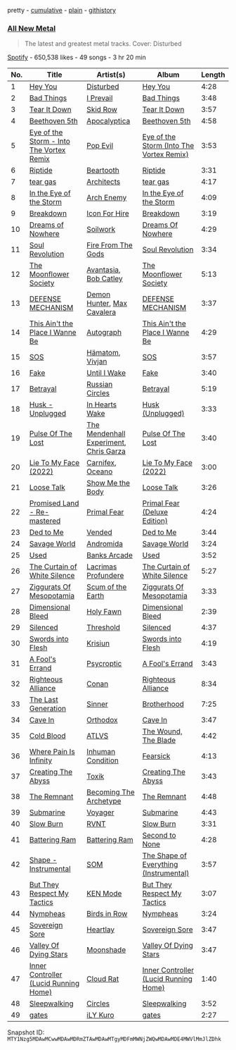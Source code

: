 pretty - [cumulative](/playlists/cumulative/37i9dQZF1DX5J7FIl4q56G.md) - [plain](/playlists/plain/37i9dQZF1DX5J7FIl4q56G) - [githistory](https://github.githistory.xyz/mackorone/spotify-playlist-archive/blob/main/playlists/plain/37i9dQZF1DX5J7FIl4q56G)

### [All New Metal](https://open.spotify.com/playlist/37i9dQZF1DX5J7FIl4q56G)

> The latest and greatest metal tracks\. Cover: Disturbed

[Spotify](https://open.spotify.com/user/spotify) - 650,538 likes - 49 songs - 3 hr 20 min

| No. | Title | Artist(s) | Album | Length |
|---|---|---|---|---|
| 1 | [Hey You](https://open.spotify.com/track/4WUSVvoafrgVgsF9D2urJ0) | [Disturbed](https://open.spotify.com/artist/3TOqt5oJwL9BE2NG9MEwDa) | [Hey You](https://open.spotify.com/album/0P5THTr6VX4rtxd8riRVOM) | 4:28 |
| 2 | [Bad Things](https://open.spotify.com/track/4b3f0U8gOfJKyxB8cYdCiw) | [I Prevail](https://open.spotify.com/artist/3Uobr6LgQpBbk6k4QGAb3V) | [Bad Things](https://open.spotify.com/album/5ynUGkp1zf2gs4Q1ceUhsR) | 3:48 |
| 3 | [Tear It Down](https://open.spotify.com/track/1gb6XmjKLsdILbHNiDzrtV) | [Skid Row](https://open.spotify.com/artist/4opTS86dN9uO313J9CE8xg) | [Tear It Down](https://open.spotify.com/album/7qpwjm2QJOXh4Rfh844z13) | 3:57 |
| 4 | [Beethoven 5th](https://open.spotify.com/track/1xf1vrjoMlrWvw6lz1ZVth) | [Apocalyptica](https://open.spotify.com/artist/4Lm0pUvmisUHMdoky5ch2I) | [Beethoven 5th](https://open.spotify.com/album/3Me3TCgEM7hb2J82SzQj7v) | 4:58 |
| 5 | [Eye of the Storm \- Into The Vortex Remix](https://open.spotify.com/track/3kAWzOI9w8SMsvQekESZyp) | [Pop Evil](https://open.spotify.com/artist/1pRaG81GsVtaTBuVSpldt2) | [Eye of the Storm \(Into The Vortex Remix\)](https://open.spotify.com/album/2iM1tpyAgGWg9h7eANqNz9) | 3:53 |
| 6 | [Riptide](https://open.spotify.com/track/6FqBQIRLJMluO10YtDbETv) | [Beartooth](https://open.spotify.com/artist/6vwjIs0tbIiseJMR3pqwiL) | [Riptide](https://open.spotify.com/album/5pq4qSf7QPmEu7F1IhhVmn) | 3:31 |
| 7 | [tear gas](https://open.spotify.com/track/5dmmNOi4QVrB6TbYDy2GCg) | [Architects](https://open.spotify.com/artist/3ZztVuWxHzNpl0THurTFCv) | [tear gas](https://open.spotify.com/album/0lYpKR15pdTLNQuBHXNx6L) | 4:17 |
| 8 | [In the Eye of the Storm](https://open.spotify.com/track/7iBVUp42yQBW5y8nDXrXG1) | [Arch Enemy](https://open.spotify.com/artist/0DCw6lHkzh9t7f8Hb4Z0Sx) | [In the Eye of the Storm](https://open.spotify.com/album/2tH0JMPopirEbcf3pbGwA0) | 4:09 |
| 9 | [Breakdown](https://open.spotify.com/track/7zMVdynbLryWnuX0XA0lA1) | [Icon For Hire](https://open.spotify.com/artist/1Jy0lTKAQDnTklKzF0g2o7) | [Breakdown](https://open.spotify.com/album/6666yrGGg5JewBg5B2imkU) | 3:19 |
| 10 | [Dreams of Nowhere](https://open.spotify.com/track/0XagPzF4JY9rxH8wZ0Qzv9) | [Soilwork](https://open.spotify.com/artist/7wqP36o9lqWteOCxBnXlwx) | [Dreams Of Nowhere](https://open.spotify.com/album/2xQwrxXBneEnpqvsJ5rXt3) | 4:29 |
| 11 | [Soul Revolution](https://open.spotify.com/track/3OMaAVh09E6AgvevhWybRP) | [Fire From The Gods](https://open.spotify.com/artist/6yeRY2d7gubXoymv3DAYhS) | [Soul Revolution](https://open.spotify.com/album/4JNGZre3bq4Fgmy0zUkOel) | 3:34 |
| 12 | [The Moonflower Society](https://open.spotify.com/track/4A7OaXDggBi3sr0oQ9gGrR) | [Avantasia](https://open.spotify.com/artist/1Ih0fEQQsy9EeAJbYEeQRa), [Bob Catley](https://open.spotify.com/artist/24kjaLFNZj7SCjyN8Oux9H) | [The Moonflower Society](https://open.spotify.com/album/1568V1u2rHxn76uz2WQVBJ) | 5:13 |
| 13 | [DEFENSE MECHANISM](https://open.spotify.com/track/0VmGPLjGJCFpU3cac3k4t7) | [Demon Hunter](https://open.spotify.com/artist/6f3a43i1MJZwdjEpV1M0oH), [Max Cavalera](https://open.spotify.com/artist/6p9q2PEuRNRMIXy0mxtDaf) | [DEFENSE MECHANISM](https://open.spotify.com/album/1ZBVbt7Kf8oEDABJyu4BlR) | 3:37 |
| 14 | [This Ain't the Place I Wanne Be](https://open.spotify.com/track/1c9NPEhdmwNKUasTIZ1oE2) | [Autograph](https://open.spotify.com/artist/2koMWjvRRF0cOpJnjhdKx0) | [This Ain't the Place I Wanne Be](https://open.spotify.com/album/72sgsTiflkagjnhtWAMdYI) | 4:29 |
| 15 | [SOS](https://open.spotify.com/track/7hzFov9F3XV7N7QCRsLA6w) | [Hämatom](https://open.spotify.com/artist/6vg9BW5gHSjidGbypXQku2), [Vivjan](https://open.spotify.com/artist/58XHZGepv8glg3N9a9GlyL) | [SOS](https://open.spotify.com/album/2pZM5DpKEz763jtClYmdhi) | 3:57 |
| 16 | [Fake](https://open.spotify.com/track/4vQjGQ1jjMEcNOfqi5Ij8A) | [Until I Wake](https://open.spotify.com/artist/4XYFjTd83FIwArFrWEYhd5) | [Fake](https://open.spotify.com/album/2rc6hQYdBmmmqdSEEVCgQl) | 3:40 |
| 17 | [Betrayal](https://open.spotify.com/track/5BDcGkq3HoyvgvbMDnzCN5) | [Russian Circles](https://open.spotify.com/artist/0AZ3VR0YbFcS0Kgei7L2QF) | [Betrayal](https://open.spotify.com/album/0EYPOzgnCNRp2Z95AZtyMf) | 5:19 |
| 18 | [Husk \- Unplugged](https://open.spotify.com/track/6dJiunZpHyOkRRurldOwXG) | [In Hearts Wake](https://open.spotify.com/artist/30BDCIM0IdglDaLzvCYd0N) | [Husk \(Unplugged\)](https://open.spotify.com/album/4an5PtnuHtUUbeuqY9wicT) | 3:33 |
| 19 | [Pulse Of The Lost](https://open.spotify.com/track/5yRHJrN4zysAkc65rAZewS) | [The Mendenhall Experiment](https://open.spotify.com/artist/1i5khuFFnwuwwDwWbwbyLL), [Chris Garza](https://open.spotify.com/artist/6tuCgtPnWyTxMTICwZrclz) | [Pulse Of The Lost](https://open.spotify.com/album/23vX6mMxKsKrc4P7PV0e0W) | 3:40 |
| 20 | [Lie To My Face \(2022\)](https://open.spotify.com/track/0xnpdG0yrbmsZTSk1y5P6n) | [Carnifex](https://open.spotify.com/artist/4nqY8hkQNkHaDq4fdVxdYr), [Oceano](https://open.spotify.com/artist/79A0IUxQD9skV7LVjPq53s) | [Lie To My Face \(2022\)](https://open.spotify.com/album/1R4aBL7Bnejlsmjuqzd16P) | 3:00 |
| 21 | [Loose Talk](https://open.spotify.com/track/11UO9AIzYPQfn91N093MTo) | [Show Me the Body](https://open.spotify.com/artist/5jh7sgXW2njALiIh0aPXjB) | [Loose Talk](https://open.spotify.com/album/3HUFKFc1c2yA0KZq5VyORJ) | 3:26 |
| 22 | [Promised Land \- Re\-mastered](https://open.spotify.com/track/4aveTwcHQi8glouhYAOrHo) | [Primal Fear](https://open.spotify.com/artist/1yfiDL3YUEJlQCgb5Pun6g) | [Primal Fear \(Deluxe Edition\)](https://open.spotify.com/album/7hx15Tx4cz4lUCj6RFSDRs) | 4:24 |
| 23 | [Ded to Me](https://open.spotify.com/track/0WATUz2EzNC0NT8w4D3HE7) | [Vended](https://open.spotify.com/artist/17pZeX1Vy9hugVufmKFbCQ) | [Ded to Me](https://open.spotify.com/album/1XyQDiFCupKpn5E9yAtlRL) | 3:44 |
| 24 | [Savage World](https://open.spotify.com/track/6nyzvjM7rgCHeSOD3Wqy0U) | [Andromida](https://open.spotify.com/artist/4MRGrA70WS54oeDLbIWrTr) | [Savage World](https://open.spotify.com/album/7K6cHCzioTjlsVzX2Z7aDx) | 3:24 |
| 25 | [Used](https://open.spotify.com/track/5c4NFrw8mbNC3B025B2oJK) | [Banks Arcade](https://open.spotify.com/artist/0dPpBOzonBzIhl7EoLnj3D) | [Used](https://open.spotify.com/album/047NLJaVrI8KgFtk1LuXen) | 3:52 |
| 26 | [The Curtain of White Silence](https://open.spotify.com/track/4IRiYFf0696rPhozae815T) | [Lacrimas Profundere](https://open.spotify.com/artist/4LtKoRSDo1uGlaGGEqsIhz) | [The Curtain of White Silence](https://open.spotify.com/album/4U4gZLBftdoYx8Ga9NxQsj) | 5:27 |
| 27 | [Ziggurats Of Mesopotamia](https://open.spotify.com/track/2BSNIBEQvEr8bxUwWToucS) | [Scum of the Earth](https://open.spotify.com/artist/1kVyqlhXybTF1PixOp5stJ) | [Ziggurats Of Mesopotamia](https://open.spotify.com/album/12tZdYkPG8TJDi9DgmNNIC) | 3:33 |
| 28 | [Dimensional Bleed](https://open.spotify.com/track/5n53nDdWK0IYXmqfsSG8nS) | [Holy Fawn](https://open.spotify.com/artist/13rS3lCWshTVt6HsCNjvBI) | [Dimensional Bleed](https://open.spotify.com/album/1x4xTsdwHVjMmUE5J9fipk) | 2:39 |
| 29 | [Silenced](https://open.spotify.com/track/6ujqYDlOIcMhbrhoieUZXr) | [Threshold](https://open.spotify.com/artist/7KTRbZ1YTch5oXQOmQTStM) | [Silenced](https://open.spotify.com/album/0wtb3lOeq03RLE7pWMSh6s) | 4:37 |
| 30 | [Swords into Flesh](https://open.spotify.com/track/0T6WrYZqGtbwG3E8svQLSM) | [Krisiun](https://open.spotify.com/artist/3pzAW9xs16rX8fukH8wV6N) | [Swords into Flesh](https://open.spotify.com/album/0PemC1D5BOCgiGzEGToLYx) | 4:19 |
| 31 | [A Fool's Errand](https://open.spotify.com/track/2MCf7ws8pGOfhaqfZdXlgC) | [Psycroptic](https://open.spotify.com/artist/2O8ZayBAqBqoXujSAAx7pm) | [A Fool's Errand](https://open.spotify.com/album/0EOCxsUw4B2toFqhuS7mep) | 3:43 |
| 32 | [Righteous Alliance](https://open.spotify.com/track/0oz3xN1HE4AlQRdPeeFhG1) | [Conan](https://open.spotify.com/artist/11tiA94VlUZOUTVCdQYw3a) | [Righteous Alliance](https://open.spotify.com/album/47tQuh58NtBTZmk3gD4xB2) | 8:34 |
| 33 | [The Last Generation](https://open.spotify.com/track/47Mt2YnoNHcuwa5NfeSRgQ) | [Sinner](https://open.spotify.com/artist/0YVgzHhNCpnt5RZWaIz8DT) | [Brotherhood](https://open.spotify.com/album/1ycsN1VJlcz99n8oX3JjMk) | 7:25 |
| 34 | [Cave In](https://open.spotify.com/track/5W5q6W0UftbAxp3PJVvKyA) | [Orthodox](https://open.spotify.com/artist/0DkKBTgWxBnvYsOXDaoTVP) | [Cave In](https://open.spotify.com/album/1QqgrlSKG7RGbPgyleBg0C) | 3:47 |
| 35 | [Cold Blood](https://open.spotify.com/track/7Ay658bmFwQdC2zyb3k7tq) | [ATLVS](https://open.spotify.com/artist/5N4dLggbLKLGVWdlY2o0GA) | [The Wound, The Blade](https://open.spotify.com/album/4nDLo6Dl7sGDtQrkaHOmiM) | 4:42 |
| 36 | [Where Pain Is Infinity](https://open.spotify.com/track/1edCZlTsg6hunsSRFTRsUN) | [Inhuman Condition](https://open.spotify.com/artist/3unugXDIgyLGDkorSoRTfm) | [Fearsick](https://open.spotify.com/album/07RHsrysgs8kLeWXitgsT8) | 4:13 |
| 37 | [Creating The Abyss](https://open.spotify.com/track/6IZ9f6BNxuHcHKsR2U4LoR) | [Toxik](https://open.spotify.com/artist/5v4Rmw4m3h9jJUeXd4hD2m) | [Creating The Abyss](https://open.spotify.com/album/3trsXgYcolOk6UYOFOX63X) | 3:43 |
| 38 | [The Remnant](https://open.spotify.com/track/3zbxPZTAXwYTeSEFWPou6R) | [Becoming The Archetype](https://open.spotify.com/artist/2lt0aSPzPngGw8KsfLYRyF) | [The Remnant](https://open.spotify.com/album/5CTlQVIK5ge9PgiMBmi7pK) | 4:48 |
| 39 | [Submarine](https://open.spotify.com/track/5tYItsVvbL725lggjgKH4j) | [Voyager](https://open.spotify.com/artist/16fltNcwTM5V9rnxIlcha4) | [Submarine](https://open.spotify.com/album/3kayBq4sKx4FGpEpNlffF5) | 4:43 |
| 40 | [Slow Burn](https://open.spotify.com/track/6BjQ3xZt59oQ4NFzVvNsVP) | [RVNT](https://open.spotify.com/artist/22KUYijKLi9NjqQvslLNAK) | [Slow Burn](https://open.spotify.com/album/5GND9ufLHyyHOVcAb5G7nB) | 3:31 |
| 41 | [Battering Ram](https://open.spotify.com/track/65BJ8blL9yMYXL80m3Xbms) | [Battering Ram](https://open.spotify.com/artist/5ZE8smCT2oR50Kq9yLZ3GW) | [Second to None](https://open.spotify.com/album/2l5326VPNFj8BMn4B3vGxe) | 4:28 |
| 42 | [Shape \- Instrumental](https://open.spotify.com/track/6tVtTp0uMNoZQJDREL20jS) | [SOM](https://open.spotify.com/artist/0l5d2oD9unQCRRogw47e2Q) | [The Shape of Everything \(Instrumental\)](https://open.spotify.com/album/5BDe6OMRtbyoYftsCQ7Pdc) | 3:57 |
| 43 | [But They Respect My Tactics](https://open.spotify.com/track/2ND8EazVGeBR8CBzeXmZeF) | [KEN Mode](https://open.spotify.com/artist/3I33pakU01BuYZ5UyQ2A0i) | [But They Respect My Tactics](https://open.spotify.com/album/7KnJTISgdN5fIfeoFjqvxz) | 3:07 |
| 44 | [Nympheas](https://open.spotify.com/track/6dlvIEP0oxOCs4XtA3JPfc) | [Birds in Row](https://open.spotify.com/artist/2H5x6tCSjQ4N5Lh7pRrTNo) | [Nympheas](https://open.spotify.com/album/0uHCBkvSUkndSSVKxKqPWm) | 3:24 |
| 45 | [Sovereign Sore](https://open.spotify.com/track/2YRqRvhHjel6mh8AtAB0hA) | [Heartlay](https://open.spotify.com/artist/0c93MqjpCoRQrXHIdSbPYr) | [Sovereign Sore](https://open.spotify.com/album/7n8xYYf6UYnD5S5fXDWyz5) | 3:47 |
| 46 | [Valley Of Dying Stars](https://open.spotify.com/track/45cSIi9qtxRcDVG66fANqf) | [Moonshade](https://open.spotify.com/artist/4K8ETf2R1Gs7fz5y21CTTN) | [Valley Of Dying Stars](https://open.spotify.com/album/2pTQhBpa1OZ8EpIdHLl0bh) | 3:47 |
| 47 | [Inner Controller \(Lucid Running Home\)](https://open.spotify.com/track/6ACAuZ2RZWkaX9IY0Re8YP) | [Cloud Rat](https://open.spotify.com/artist/6Fbes1fH0ZDS0XGjDx2YeG) | [Inner Controller \(Lucid Running Home\)](https://open.spotify.com/album/75NZMaXvxKMr6nodNrleKl) | 1:40 |
| 48 | [Sleepwalking](https://open.spotify.com/track/5tCdjQqICKSZz3dR8KBi16) | [Circles](https://open.spotify.com/artist/64j43wsW2L0NunoKT5wbKd) | [Sleepwalking](https://open.spotify.com/album/2PBPH9YFJXOcFaFeJdqZVb) | 3:52 |
| 49 | [gates](https://open.spotify.com/track/7A7ZS7xDpgEJvRhQOVExwP) | [iLY Kuro](https://open.spotify.com/artist/7qTjjw8ksTngJJ9U2gyGCK) | [gates](https://open.spotify.com/album/3SivYvKzFQ1HtMddzwLWJ2) | 2:27 |

Snapshot ID: `MTY1Nzg5MDAwMCwwMDAwMDRmZTAwMDAwMTgyMDFmMWNjZWQwMDAwMDE4MWVlMmJlZDhk`
